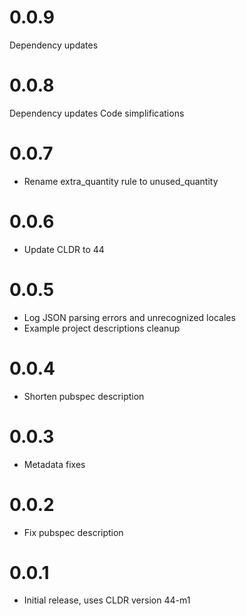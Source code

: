 # 0.0.9

Dependency updates

# 0.0.8

Dependency updates
Code simplifications

# 0.0.7

* Rename extra_quantity rule to unused_quantity

# 0.0.6

* Update CLDR to 44

# 0.0.5

* Log JSON parsing errors and unrecognized locales
* Example project descriptions cleanup

# 0.0.4

* Shorten pubspec description

# 0.0.3

* Metadata fixes

# 0.0.2

* Fix pubspec description

# 0.0.1

* Initial release, uses CLDR version 44-m1
